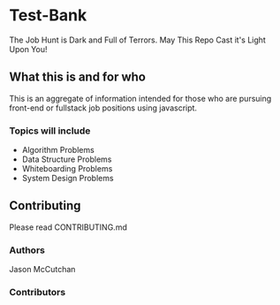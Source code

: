 # Test-Bank
The Job Hunt is Dark and Full of Terrors. May This Repo Cast it's Light Upon You!
## What this is and for who
This is an aggregate of information intended for those who are pursuing front-end or fullstack job positions using javascript.
### Topics will include
* Algorithm Problems
* Data Structure Problems
* Whiteboarding Problems
* System Design Problems
## Contributing
Please read CONTRIBUTING.md

### Authors
Jason McCutchan


### Contributors
